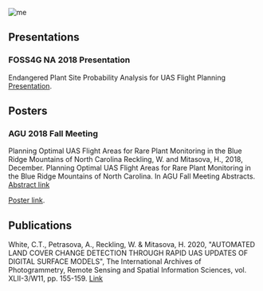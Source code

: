 ![me](https://wjreckli.github.io/ncsu/images/cloud.jpg)
## Presentations
### FOSS4G NA 2018 Presentation
Endangered Plant Site Probability Analysis for UAS Flight Planning
[Presentation](https://wjreckli.github.io/ncsu/docs/FOSS4GNA2018.pdf).

## Posters
### AGU 2018 Fall Meeting
Planning Optimal UAS Flight Areas for Rare Plant Monitoring in the Blue Ridge Mountains of North Carolina
Reckling, W. and Mitasova, H., 2018, December. Planning Optimal UAS Flight Areas for Rare Plant Monitoring in the Blue Ridge Mountains of North Carolina. In AGU Fall Meeting Abstracts. 
[Abstract link](https://ui.adsabs.harvard.edu/abs/2018AGUFM.B33F2735R/abstract)
  
[Poster link](https://wjreckli.github.io/ncsu/images/AGU_2018_v3.jpg).

## Publications
White, C.T., Petrasova, A., Reckling, W. & Mitasova, H. 2020, "AUTOMATED LAND COVER CHANGE DETECTION THROUGH RAPID UAS UPDATES OF DIGITAL SURFACE MODELS", The International Archives of Photogrammetry, Remote Sensing and Spatial Information Sciences, vol. XLII-3/W11, pp. 155-159.
[Link](https://search.proquest.com/openview/00ab93c26c39fd3e2a3ddfae3c8ebba9/1?pq-origsite=gscholar&cbl=2037674)
